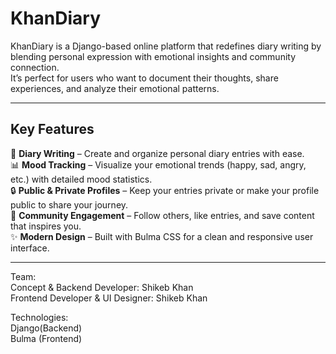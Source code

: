 <h1>KhanDiary</h1>
KhanDiary is a Django-based online platform that redefines diary writing by blending personal expression with emotional insights and community connection. <br>
It’s perfect for users who want to document their thoughts, share experiences, and analyze their emotional patterns.

<hr>

<h2>Key Features</h2>
📖 <b>Diary Writing</b> – Create and organize personal diary entries with ease. <br>
📊 <b>Mood Tracking</b> – Visualize your emotional trends (happy, sad, angry, etc.) with detailed mood statistics. <br>
🔒 <b>Public & Private Profiles</b> – Keep your entries private or make your profile public to share your journey. <br>
🤝 <b>Community Engagement</b> – Follow others, like entries, and save content that inspires you. <br>
✨ <b>Modern Design</b> – Built with Bulma CSS for a clean and responsive user interface.

<hr>

Team: <br>
Concept & Backend Developer: Shikeb Khan <br>
Frontend Developer & UI Designer: Shikeb Khan <br>


Technologies: <br>
Django(Backend) <br>
Bulma (Frontend)

